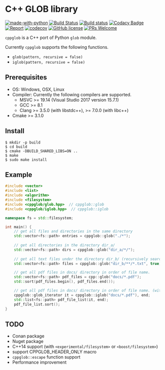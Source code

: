 # C++ GLOB library

[![made-with-python](https://img.shields.io/badge/Made%20with-C++-1f425f.svg)](http://www.cplusplus.com/)
[![Build Status](https://travis-ci.org/machida-mn/cppglob.svg?branch=master)](https://travis-ci.org/machida-mn/cppglob)
[![Build status](https://ci.appveyor.com/api/projects/status/01dto0a1vi94ayeu/branch/master?svg=true)](https://ci.appveyor.com/project/machida-mn/cppglob/branch/master)
[![Codacy Badge](https://api.codacy.com/project/badge/Grade/3ea442a1cd624c62af285e7de532319a)](https://www.codacy.com/app/machida-mn/cppglob?utm_source=github.com&amp;utm_medium=referral&amp;utm_content=machida-mn/cppglob&amp;utm_campaign=Badge_Grade)
[![Report](https://inspecode.rocro.com/badges/github.com/machida-mn/cppglob/report?token=y0OJyNYwrlrq2ON7VwNjczZEOqvWZykWH9g71RJlpwQ&branch=master)](https://inspecode.rocro.com/reports/github.com/machida-mn/cppglob/branch/master/summary)
[![codecov](https://codecov.io/gh/machida-mn/cppglob/branch/master/graph/badge.svg)](https://codecov.io/gh/machida-mn/cppglob)
[![GitHub license](https://img.shields.io/github/license/machida-mn/cppglob.svg)](https://github.com/machida-mn/cppglob/blob/master/LICENSE.txt)
[![PRs Welcome](https://img.shields.io/badge/PRs-welcome-brightgreen.svg?style=flat-square)](http://makeapullrequest.com)

`cppglob` is a C++ port of Python `glob` module.

Currently `cppglob` supports the following functions.

-   `glob(pattern, recursive = false)`
-   `iglob(pattern, recursive = false)`

## Prerequisites

-   OS: Windows, OSX, Linux
-   Compiler: Currently the following compilers are supported.
    -   MSVC >= 19.14 (Visual Studio 2017 version 15.7.1)
    -   GCC >= 8.1
    -   Clang >= 3.5.0 (with libstdc++), >= 7.0.0 (with libc++)
-   Cmake >= 3.1.0

## Install

```console
$ mkdir -p build
$ cd build
$ cmake -DBUILD_SHARED_LIBS=ON ..
$ make
$ sudo make install
```

## Example

```cpp
#include <vector>
#include <list>
#include <algorithm>
#include <filesystem>
#include <cppglob/glob.hpp>  // cppglob::glob
#include <cppglob/iglob.hpp>  // cppglob::iglob

namespace fs = std::filesystem;

int main() {
    // get all files and directories in the same directory
    std::vector<fs::path> entries = cppglob::glob("./*");
    
    // get all directories in the directory dir_a/
    std::vector<fs::path> dirs = cppglob::glob("dir_a/*/");
    
    // get all text files under the directory dir_b/ (recursively searched)
    std::vector<fs::path> files = cppglob::glob("dir_b/**/*.txt", true);

    // get all pdf files in docs/ directory in order of file name.
    std::vector<fs::path> pdf_files = cpp::glob("docs/*.pdf");
    std::sort(pdf_files.begin(), pdf_files.end());

    // get all pdf files in docs/ directory in order of file name. (with iglob)
    cppglob::glob_iterator it = cppglob::iglob("docs/*.pdf"), end;
    std::list<fs::path> pdf_file_list(it, end);
    pdf_file_list.sort();
}
```

## TODO

-   Conan package
-   Nuget package
-   C++14 support (with `<experimental/filesystem>` or `<boost/filesystem>`)
-   support CPPGLOB\_HEADER\_ONLY macro
-   `cppglob::escape` function support
-   Performance improvement
